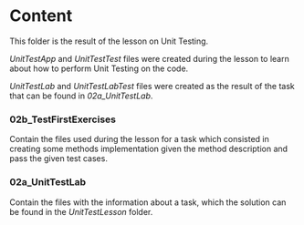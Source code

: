 # Content

This folder is the result of the lesson on Unit Testing. 

*UnitTestApp* and *UnitTestTest* files were created during the lesson to learn about how to perform Unit Testing on the code.

*UnitTestLab* and *UnitTestLabTest* files were created as the result of the task that can be found in *02a_UnitTestLab*.

### 02b_TestFirstExercises

Contain the files used during the lesson for a task which consisted in creating some methods implementation given the method description and pass the given test cases.

### 02a_UnitTestLab

Contain the files with the information about a task, which the solution can be found in the *UnitTestLesson* folder.
